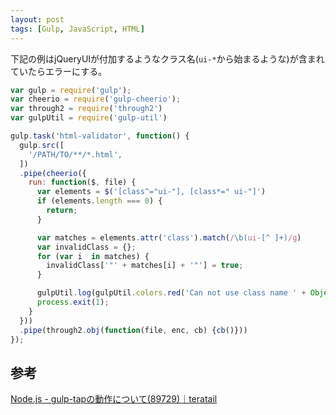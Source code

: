 ```yaml
---
layout: post
tags: [Gulp, JavaScript, HTML]
---
```


下記の例はjQueryUIが付加するようなクラス名(`ui-*`から始まるような)が含まれていたらエラーにする。

```javascript
var gulp = require('gulp');
var cheerio = require('gulp-cheerio');
var through2 = require('through2')
var gulpUtil = require('gulp-util')

gulp.task('html-validator', function() {
  gulp.src([
    '/PATH/TO/**/*.html',
  ])
  .pipe(cheerio({
    run: function($, file) {
      var elements = $('[class^="ui-"], [class*=" ui-"]')
      if (elements.length === 0) {
        return;
      }

      var matches = elements.attr('class').match(/\b(ui-[^ ]+)/g)
      var invalidClass = {};
      for (var i  in matches) {
        invalidClass['"' + matches[i] + '"'] = true;
      }

      gulpUtil.log(gulpUtil.colors.red('Can not use class name ' + Object.keys(invalidClass).join(', ') + ' in ' + file.path));
      process.exit(1);
    }
  }))
  .pipe(through2.obj(function(file, enc, cb) {cb()}))
});
```

## 参考
[Node.js - gulp-tapの動作について(89729)｜teratail](https://teratail.com/questions/89729)
